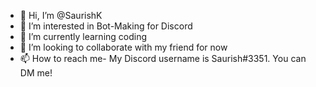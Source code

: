 - 👋 Hi, I’m @SaurishK 
- 👀 I’m interested in Bot-Making for Discord
- 🌱 I’m currently learning coding
- 💞️ I’m looking to collaborate with my friend for now
- 📫 How to reach me- My Discord username is Saurish#3351. You can DM me!

<!---
SaurishK/SaurishK is a ✨ special ✨ repository because its `README.md` (this file) appears on your GitHub profile.
You can click the Preview link to take a look at your changes.
--->
